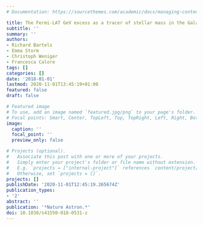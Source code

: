 ```yaml
---
# Documentation: https://sourcethemes.com/academic/docs/managing-content/

title: The Fermi-LAT GeV excess as a tracer of stellar mass in the Galactic bulge
subtitle: ''
summary: ''
authors:
- Richard Bartels
- Emma Storm
- Christoph Weniger
- Francesca Calore
tags: []
categories: []
date: '2018-01-01'
lastmod: 2020-11-01T13:45:19+01:00
featured: false
draft: false

# Featured image
# To use, add an image named `featured.jpg/png` to your page's folder.
# Focal points: Smart, Center, TopLeft, Top, TopRight, Left, Right, BottomLeft, Bottom, BottomRight.
image:
  caption: ''
  focal_point: ''
  preview_only: false

# Projects (optional).
#   Associate this post with one or more of your projects.
#   Simply enter your project's folder or file name without extension.
#   E.g. `projects = ["internal-project"]` references `content/project/deep-learning/index.md`.
#   Otherwise, set `projects = []`.
projects: []
publishDate: '2020-11-01T12:45:19.265674Z'
publication_types:
- '2'
abstract: ''
publication: '*Nature Astron.*'
doi: 10.1038/s41550-018-0531-z
---
```

